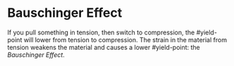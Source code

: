 # Bauschinger Effect

If you pull something in tension, then switch to compression, the #yield-point will lower from tension to compression.
The strain in the material from tension weakens the material and causes a lower #yield-point: the *Bauschinger Effect*.